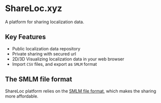 # ShareLoc.xyz
A platform for sharing localization data.

## Key Features
 * Public localization data repository
 * Private sharing with secured url
 * 2D/3D Visualizing localization data in your web browser
 * Import `CSV` files, and export as `SMLM` format

## The SMLM file format
ShareLoc platform relies on the [SMLM file format](https://github.com/imodpasteur/smlm-file-format), which makes the sharing more affordable.

